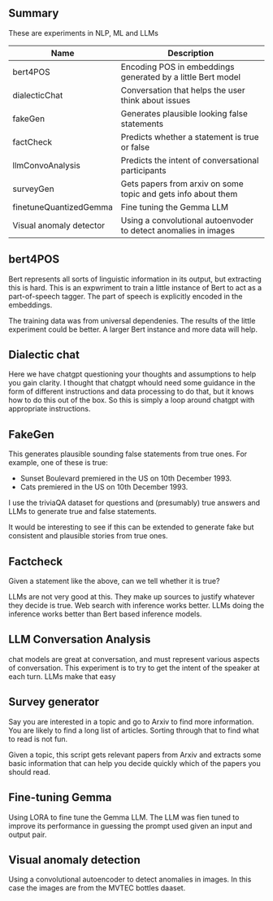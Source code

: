 

## Summary

These are experiments in NLP, ML and LLMs

| Name              | Description                                                 |
|-------------------|-------------------------------------------------------------|
| bert4POS | Encoding POS in embeddings generated by a little Bert model |
| dialecticChat     | Conversation that helps the user think about issues         |
| fakeGen           | Generates plausible looking false statements                |
| factCheck         | Predicts whether a statement is true or false               |
| llmConvoAnalysis  | Predicts the intent of conversational participants          | 
| surveyGen     | Gets papers from arxiv on some topic and gets info about them |
| finetuneQuantizedGemma | Fine tuning the Gemma LLM |
| Visual anomaly detector | Using a convolutional autoenvoder to detect anomalies in images | 

## bert4POS

Bert represents all sorts of linguistic information in its output, but extracting this is hard. This is an expwriment to train a little instance of Bert to act as a part-of-speech tagger. The part of speech is explicitly encoded in the embeddings. 

The training data was from universal dependenies. The results of the little experiment could be better. A larger Bert instance and more data will help. 


## Dialectic chat

Here we have chatgpt questioning your thoughts and assumptions to help you gain clarity. I thought that chatgpt whould need some guidance in the form of different instructions and data processing to do that, but it knows how to do this out of the box. So this is simply a loop around chatgpt with appropriate instructions.

## FakeGen

This generates plausible sounding false statements from true ones. For example, one of these is true:
- Sunset Boulevard premiered in the US on 10th December 1993.
- Cats premiered in the US on 10th December 1993.

I use the triviaQA dataset for questions and (presumably) true answers and LLMs to generate true and false statements.

It would be interesting to see if this can be extended to generate fake but consistent and plausible stories from true ones.

## Factcheck

Given a statement like the above, can we tell whether it is true? 

LLMs are not very good at this. They make up sources to justify whatever they decide is true. Web search with inference works better. LLMs doing the inference works better than Bert based inference models.

## LLM Conversation Analysis

chat models are great at conversation, and must represent various aspects of conversation. This experiment is to try to get the intent of the speaker at each turn. LLMs make that easy

## Survey generator

Say you are interested in a topic and go to Arxiv to find more information. You are likely to find a long list of articles. Sorting through that to find what to read is not fun.

Given a topic, this script gets relevant papers from Arxiv and extracts some basic information that can help you decide quickly which of the papers you should read.

## Fine-tuning Gemma

Using LORA to fine tune the Gemma LLM. The LLM was fien tuned to improve its performance in guessing the prompt used given an input and output pair.

## Visual anomaly detection

Using a convolutional autoencoder to detect anomalies in images. In this case the images are from the MVTEC bottles daaset.




